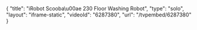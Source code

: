 {
    "title": "iRobot Scooba\u00ae 230 Floor Washing Robot",
    "type": "solo",
    "layout": "iframe-static",
    "videoId": "6287380",
    "url": "\/tvpembed\/6287380"
}